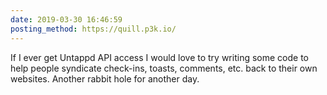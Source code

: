 ```yaml
---
date: 2019-03-30 16:46:59
posting_method: https://quill.p3k.io/
---
```


If I ever get Untappd API access I would love to try writing some code to help people syndicate check-ins, toasts, comments, etc. back to their own websites. Another rabbit hole for another day.
